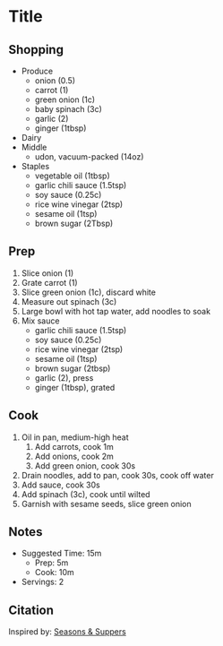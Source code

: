 # Title

## Shopping

- Produce
    - onion (0.5)
    - carrot (1)
    - green onion (1c)
    - baby spinach (3c)
    - garlic (2)
    - ginger (1tbsp)
- Dairy
- Middle
    - udon, vacuum-packed (14oz)
- Staples
    - vegetable oil (1tbsp)
    - garlic chili sauce (1.5tsp)
    - soy sauce (0.25c)
    - rice wine vinegar (2tsp)
    - sesame oil (1tsp)
    - brown sugar (2Tbsp)

## Prep

1. Slice onion (1)
1. Grate carrot (1)
1. Slice green onion (1c), discard white
1. Measure out spinach (3c)
1. Large bowl with hot tap water, add noodles to soak
1. Mix sauce
    - garlic chili sauce (1.5tsp)
    - soy sauce (0.25c)
    - rice wine vinegar (2tsp)
    - sesame oil (1tsp)
    - brown sugar (2tbsp)
    - garlic (2), press
    - ginger (1tbsp), grated

## Cook

1. Oil in pan, medium-high heat
    1. Add carrots, cook 1m
    1. Add onions, cook 2m
    1. Add green onion, cook 30s
1. Drain noodles, add to pan, cook 30s, cook off water
1. Add sauce, cook 30s
1. Add spinach (3c), cook until wilted
1. Garnish with sesame seeds, slice green onion

## Notes

- Suggested Time: 15m
    - Prep: 5m
    - Cook: 10m
- Servings: 2

## Citation

Inspired by:
[Seasons & Suppers](https://www.seasonsandsuppers.ca/15-minute-spicy-udon-vegetable-stir-fry/#recipe)

